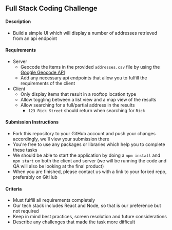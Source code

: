 ## Full Stack Coding Challenge

#### Description
- Build a simple UI which will display a number of addresses retrieved from an api endpoint

#### Requirements
- Server
    - Geocode the items in the provided `addresses.csv` file by using the [Google Geocode API](https://developers.google.com/maps/documentation/javascript/geocoding)
    - Add any necessary api endpoints that allow you to fulfill the requirements of the client
- Client
    - Only display items that result in a rooftop location type
    - Allow toggling between a list view and a map view of the results
    - Allow searching for a full/partial address in the results
        - `123 Rick Street` should return when searching for `Rick`

#### Submission Instructions
- Fork this repository to your GitHub account and push your changes accordingly, we'll view your submission there
- You're free to use any packages or libraries which help you to complete these tasks
- We should be able to start the application by doing a `npm install` and `npm start` on both the client and server (we will be running the code and QA will also be looking at the final product)
- When you are finished, please contact us with a link to your forked repo, preferably on GitHub

#### Criteria
- Must fulfill all requirements completely
- Our tech stack includes React and Node, so that is our preference but not required
- Keep in mind best practices, screen resolution and future considerations
- Describe any challenges that made the task more difficult

